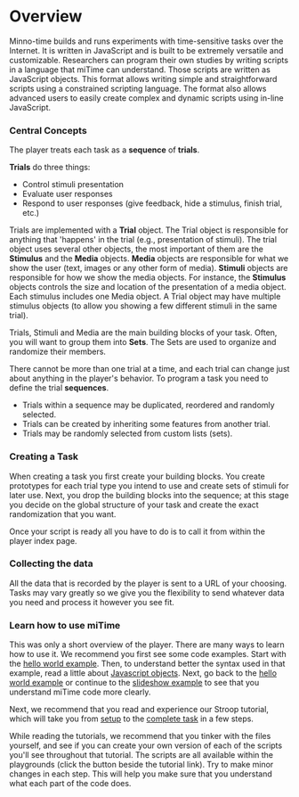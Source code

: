 # Overview

Minno-time builds and runs experiments with time-sensitive tasks over the Internet. It is written in JavaScript and is built to be extremely versatile and customizable.
Researchers can program their own studies by writing scripts in a language that miTime can understand. Those scripts are written as JavaScript objects. This format allows writing simple and straightforward scripts using a constrained scripting language. The format also allows advanced users to easily create complex and dynamic scripts using in-line JavaScript.

### Central Concepts
The player treats each task as a **sequence** of **trials**.

**Trials** do three things:

* Control stimuli presentation
* Evaluate user responses
* Respond to user responses (give feedback, hide a stimulus, finish trial, etc.)

Trials are implemented with a **Trial** object. The Trial object is responsible for anything that 'happens' in the trial (e.g., presentation of stimuli). The trial object uses several other objects, the most important of them are the **Stimulus** and the **Media** objects. **Media** objects are responsible for what we show the user (text, images or any other form of media). **Stimuli** objects are responsible for how we show the media objects. For instance, the **Stimulus** objects controls the size and location of the presentation of a media object. Each stimulus includes one Media object. A Trial object may have multiple stimulus objects (to allow you showing a few different stimuli in the same trial).

Trials, Stimuli and Media are the main building blocks of your task. Often, you will want to group them into **Sets**. The Sets are used to organize and randomize their members.

There cannot be more than one trial at a time, and each trial can change just about anything in the player's behavior. To program a task you need to define the trial **sequences**.

* Trials within a sequence may be duplicated, reordered and randomly selected.
* Trials can be created by inheriting some features from another trial.
* Trials may be randomly selected from custom lists (sets).

### Creating a Task

When creating a task you first create your building blocks. You create prototypes for each trial type you intend to use and create sets of stimuli for later use. Next, you drop the building blocks into the sequence; at this stage you decide on the global structure of your task and create the exact randomization that you want.

Once your script is ready all you have to do is to call it from within the player index page.

### Collecting the data
All the data that is recorded by the player is sent to a URL of your choosing. Tasks may vary greatly so we give you the flexibility to send whatever data you need and process it however you see fit.

### Learn how to use miTime
This was only a short overview of the player. There are many ways to learn how to use it.
We recommend you first see some code examples. Start with the [hello world example](./hello.html). Then, to understand better the syntax used in that example, read a little about [Javascript objects](./javascript.html). Next, go back to the [hello world example](./hello.html) or continue to the [slideshow example](./slideshow.html) to see that you understand miTime code more clearly.

Next, we recommend that you read and experience our Stroop tutorial, which will take you from [setup](./stroop-setupDocco.html) to the [complete task](./stroop-taskDocco.html) in a few steps.

While reading the tutorials, we recommend that you tinker with the files yourself, and see if you can create your own version of each of the scripts you'll see throughout that tutorial. The scripts are all available within the playgrounds (click the <span class="glyphicon glyphicon-play-circle"></span> button beside the tutorial link). Try to make minor changes in each step. This will help you make sure that you understand what each part of the code does.

